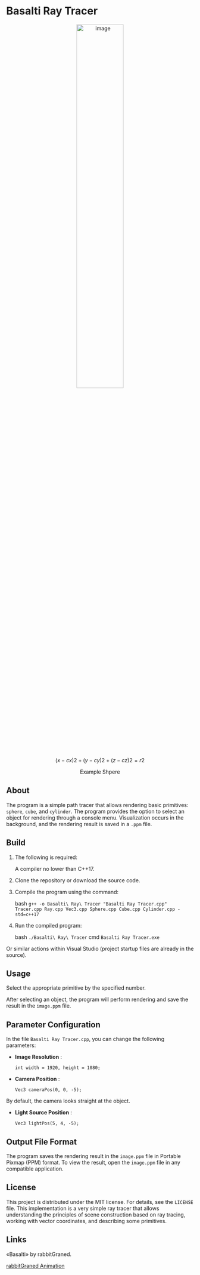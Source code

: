 # Basalti Ray Tracer

<div align="center">
  <img src="https://github.com/user-attachments/assets/c4ed9749-9690-46f6-9790-4d3f10b927eb" alt="image" width="50%">
</div>

$$(x−cx​)2+(y−cy​)2+(z−cz​)2=r2$$

<div align="center">
  <p>Example Shpere</p>
</div>


## About
The program is a simple path tracer that allows rendering basic primitives: `sphere`, `cube`, and `cylinder`. The program provides the option to select an object for rendering through a console menu. Visualization occurs in the background, and the rendering result is saved in a `.ppm` file.

## Build
1. The following is required:
   
   A compiler no lower than C++17.
    
2. Clone the repository or download the source code.
    
3. Compile the program using the command:
    
    bash
    `g++ -o Basalti\ Ray\ Tracer "Basalti Ray Tracer.cpp" Tracer.cpp Ray.cpp Vec3.cpp Sphere.cpp Cube.cpp Cylinder.cpp -std=c++17`
    
4. Run the compiled program:
    
    bash
    `./Basalti\ Ray\ Tracer`
    cmd
    `Basalti Ray Tracer.exe`
    
Or similar actions within Visual Studio (project startup files are already in the source).

## Usage
Select the appropriate primitive by the specified number.

After selecting an object, the program will perform rendering and save the result in the `image.ppm` file.

## Parameter Configuration
In the file `Basalti Ray Tracer.cpp`, you can change the following parameters:
- **Image Resolution** :
    
    `int width = 1920, height = 1080;`
    
- **Camera Position** :
    
    `Vec3 cameraPos(0, 0, -5);`
    
By default, the camera looks straight at the object.
    
- **Light Source Position** :
    
    `Vec3 lightPos(5, 4, -5);`

## Output File Format
The program saves the rendering result in the `image.ppm` file in Portable Pixmap (PPM) format. To view the result, open the `image.ppm` file in any compatible application.

## License
This project is distributed under the MIT license. For details, see the `LICENSE` file.
This implementation is a very simple ray tracer that allows understanding the principles of scene construction based on ray tracing, working with vector coordinates, and describing some primitives.

## Links
«Basalti» by rabbitGraned.

[rabbitGraned Animation](https://t.me/rabbitGranedAnimation)
